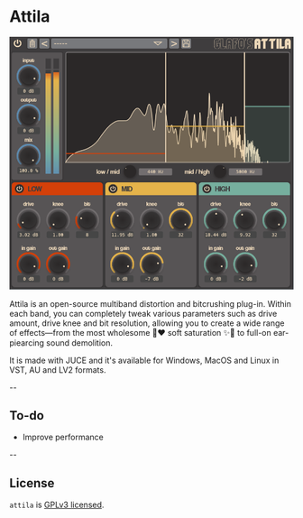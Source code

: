 ﻿# Attila

![attila-preview](preview.png)

Attila is an open-source multiband distortion and bitcrushing plug-in. Within each band, you can completely tweak various parameters such as drive amount, drive knee and bit resolution, allowing you to create a wide range of effects—from the most wholesome 🤗♥ soft saturation ✨🥰 to full-on ear-piearcing sound demolition.

It is made with JUCE and it's available for Windows, MacOS and Linux in VST, AU and LV2 formats.

--

## To-do

* Improve performance

--

## License

`attila` is [GPLv3 licensed](https://github.com/glafiro/attila/blob/main/LICENSE).